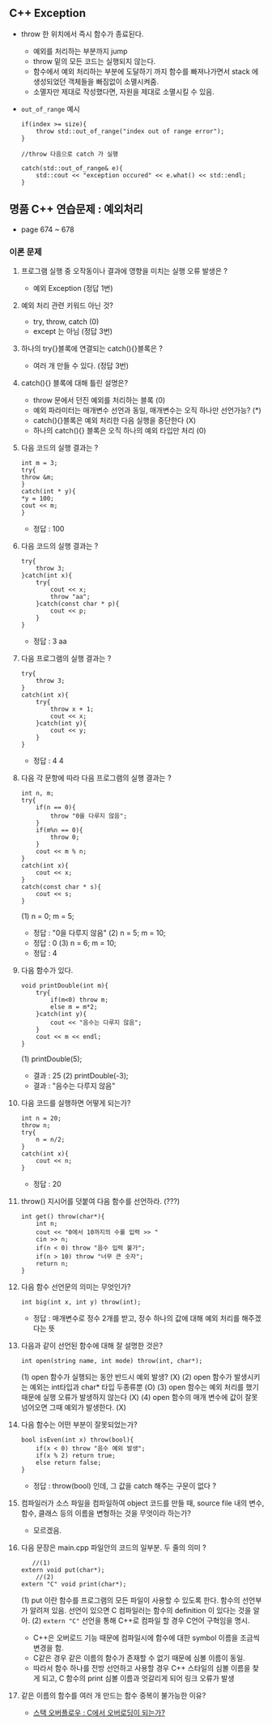 ## C++ Exception 

* throw 한 위치에서 즉시 함수가 종료된다. 
    * 예외를 처리하는 부분까지 jump 
    * throw 밑의 모든 코드는 실행되지 않는다. 
    * 함수에서 예외 처리하는 부분에 도달하기 까지 함수를 빠져나가면서 stack 에 생성되었던 객체들을 빠짐없이 소멸시켜줌. 
    * 소멸자만 제대로 작성했다면, 자원을 제대로 소멸시킬 수 있음. 

* `out_of_range` 예시 
    
    ```
    if(index >= size){
        throw std::out_of_range("index out of range error"); 
    }
    
    //throw 다음으로 catch 가 실행 
    
    catch(std::out_of_range& e){
        std::cout << "exception occured" << e.what() << std::endl; 
    }
    ```


## 명품 C++ 연습문제 : 예외처리 

* page 674 ~ 678 

### 이론 문제 
1. 프로그램 실행 중 오작동이나 결과에 영향을 미치는 실행 오류 발생은 ? 
    * 예외 Exception (정답 1번)
    
2. 예외 처리 관련 키워드 아닌 것? 
    * try, throw, catch (0)
    * except 는 아님 (정답 3번)
    
3. 하나의 try{}블록에 연결되는 catch(){}블록은 ? 
    * 여러 개 만들 수 있다. (정답 3번)
    
4. catch(){} 블록에 대해 틀린 설명은? 
    * throw 문에서 던진 예외를 처리하는 블록 (0)
    * 예외 파라미터는 매개변수 선언과 동일, 매개변수는 오직 하나만 선언가능? (*)
    * catch(){}블록은 예외 처리한 다음 실행을 중단한다 (X)
    * 하나의 catch(){} 블록은 오직 하나의 예외 타입만 처리 (0) 
        
5. 다음 코드의 실행 결과는 ? 

    ```
    int m = 3; 
    try{
    throw &m; 
    } 
    catch(int * y){
    *y = 100; 
    cout << m; 
    }
    ```
    * 정답 : 100 
    
6. 다음 코드의 실행 결과는 ? 

    ```
    try{
        throw 3; 
    }catch(int x){
        try{
            cout << x; 
            throw "aa"; 
        }catch(const char * p){
            cout << p; 
        }
    }
    ```  
    
    * 정답 : 3 aa 

7. 다음 프로그램의 실행 결과는 ? 

    ```
    try{
        throw 3; 
    }
    catch(int x){
        try{
            throw x + 1; 
            cout << x; 
        }catch(int y){
            cout << y; 
        }
    }
    ```
    
    * 정답 : 4 4 
    
8. 다음 각 문항에 따라 다음 프로그램의 실행 결과는 ? 
    
    ```
    int n, m; 
    try{
        if(n == 0){
            throw "0을 다루지 않음"; 
        }
        if(m%n == 0){
            throw 0; 
        }
        cout << m % n; 
    }
    catch(int x){
        cout << x;
    }
    catch(const char * s){
        cout << s; 
    }
    ```
    (1) n = 0; m = 5; 
    * 정답 : "0을 다루지 않음"
    (2) n = 5; m = 10; 
    * 정답 : 0 
    (3) n = 6; m = 10; 
    * 정답 : 4 
    
9. 다음 함수가 있다. 

    ```
    void printDouble(int m){
        try{
            if(m<0) throw m; 
            else m = m*2; 
        }catch(int y){
            cout << "음수는 다루지 않음"; 
        }
        cout << m << endl; 
    }
    ```
    (1) printDouble(5); 
    * 결과 : 25
    (2) printDouble(-3); 
    * 결과 : "음수는 다루지 않음"
    
10. 다음 코드를 실행하면 어떻게 되는가? 

    ```
    int n = 20; 
    throw n; 
    try{
        n = n/2; 
    }
    catch(int x){
        cout << n; 
    }
    ```
    
    * 정답 : 20 
    
11. throw() 지시어를 덧붙여 다음 함수를 선언하라. (???)

    ```
    int get() throw(char*){
        int n; 
        cout << "0에서 10까지의 수를 입력 >> "
        cin >> n;  
        if(n < 0) throw "음수 입력 불가"; 
        if(n > 10) throw "너무 큰 숫자";
        return n; 
    }
    ```
    
12. 다음 함수 선언문의 의미는 무엇인가? 
    ```
    int big(int x, int y) throw(int); 
    ```
    
    * 정답 : 매개변수로 정수 2개를 받고, 정수 하나의 값에 대해 예외 처리를 해주겠다는 뜻 
    
13. 다음과 같이 선언된 함수에 대해 잘 설명한 것은? 

    ```
    int open(string name, int mode) throw(int, char*); 
    ```
    (1) open 함수가 실행되는 동안 반드시 예외 발생? (X)
    (2) open 함수가 발생시키는 예외는 int타입과 char* 타입 두종류뿐 (O)
    (3) open 함수는 예외 처리를 했기 때문에 실행 오류가 발생하지 않는다 (X)
    (4) open 함수의 매개 변수에 값이 잘못 넘어오면 그때 예외가 발생한다. (X) 
    
14. 다음 함수는 어떤 부분이 잘못되었는가? 

    ```
    bool isEven(int x) throw(bool){
        if(x < 0) throw "음수 예외 발생"; 
        if(x % 2) return true; 
        else return false; 
    }
    ```
    * 정답 : throw(bool) 인데, 그 값을 catch 해주는 구문이 없다 ? 
    
15. 컴파일러가 소스 파일을 컴파일하여 object 코드를 만들 때, source file 내의 변수, 함수, 클래스 등의 이름을 변형하는 것을 무엇이라 하는가? 
    * 모르겠음. 
    
16. 다음 문장은 main.cpp 파일안의 코드의 일부분. 두 줄의 의미 ? 
    
    ```
       //(1)
    extern void put(char*);
        //(2) 
    extern "C" void print(char*); 
    ``` 
    (1) put 이란 함수를 프로그램의 모든 파일이 사용할 수 있도록 한다. 함수의 선언부가 알려져 있음. 선언이 있으면 C 컴파일러는 함수의 definition 이 있다는 것을 알아. 
    (2) `extern "C"` 선언을 통해 C++로 컴파일 할 경우 C언어 구혁임을 명시. 

    * C++은 오버로드 기능 때문에 컴파일시에 함수에 대한 symbol 이름을 조금씩 변경을 함. 
    * C같은 경우 같은 이름의 함수가 존재할 수 없기 때문에 심볼 이름이 동일. 
    * 따라서 함수 하나를 전방 선언하고 사용할 경우 C++ 스타일의 심볼 이름을 찾게 되고, C 함수의 print 심볼 이름과 엇갈리게 되어 링크 오류가 발생
    
17. 같은 이름의 함수를 여러 개 만드는 함수 중복이 불가능한 이유? 
    - [스택 오버플로우 : C에서 오버로딩이 되는가?](https://stackoverflow.com/questions/2351792/does-c-support-overloading)

 

    